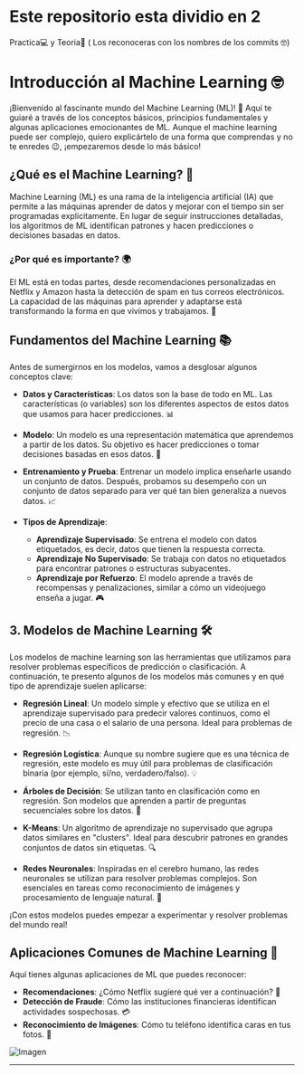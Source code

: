# Este repositorio esta dividio en 2 
 Practica💻 y Teoria📖 
( Los reconoceras con los nombres de los commits 🤓)

# Introducción al Machine Learning 🤓

¡Bienvenido al fascinante mundo del Machine Learning (ML)! 🎉 Aquí te guiaré a través de los conceptos básicos, principios fundamentales y algunas aplicaciones emocionantes de ML. Aunque el machine learning puede ser complejo, quiero explicártelo de una forma que comprendas y no te enredes 😉, ¡empezaremos desde lo más básico!

## ¿Qué es el Machine Learning? 🤔

Machine Learning (ML) es una rama de la inteligencia artificial (IA) que permite a las máquinas aprender de datos y mejorar con el tiempo sin ser programadas explícitamente. En lugar de seguir instrucciones detalladas, los algoritmos de ML identifican patrones y hacen predicciones o decisiones basadas en datos.

### ¿Por qué es importante? 🌍

El ML está en todas partes, desde recomendaciones personalizadas en Netflix y Amazon hasta la detección de spam en tus correos electrónicos. La capacidad de las máquinas para aprender y adaptarse está transformando la forma en que vivimos y trabajamos. 🚀

## Fundamentos del Machine Learning 📚

Antes de sumergirnos en los modelos, vamos a desglosar algunos conceptos clave:

- **Datos y Características**: Los datos son la base de todo en ML. Las características (o variables) son los diferentes aspectos de estos datos que usamos para hacer predicciones. 📊
  
- **Modelo**: Un modelo es una representación matemática que aprendemos a partir de los datos. Su objetivo es hacer predicciones o tomar decisiones basadas en esos datos. 🧠

- **Entrenamiento y Prueba**: Entrenar un modelo implica enseñarle usando un conjunto de datos. Después, probamos su desempeño con un conjunto de datos separado para ver qué tan bien generaliza a nuevos datos. 📈

- **Tipos de Aprendizaje**:
  - **Aprendizaje Supervisado**: Se entrena el modelo con datos etiquetados, es decir, datos que tienen la respuesta correcta.
  - **Aprendizaje No Supervisado**: Se trabaja con datos no etiquetados para encontrar patrones o estructuras subyacentes.
  - **Aprendizaje por Refuerzo**: El modelo aprende a través de recompensas y penalizaciones, similar a cómo un videojuego enseña a jugar. 🎮

## 3. Modelos de Machine Learning 🛠️

Los modelos de machine learning son las herramientas que utilizamos para resolver problemas específicos de predicción o clasificación. A continuación, te presento algunos de los modelos más comunes y en qué tipo de aprendizaje suelen aplicarse:

- **Regresión Lineal**: Un modelo simple y efectivo que se utiliza en el aprendizaje supervisado para predecir valores continuos, como el precio de una casa o el salario de una persona. Ideal para problemas de regresión. 📉
  
- **Regresión Logística**: Aunque su nombre sugiere que es una técnica de regresión, este modelo es muy útil para problemas de clasificación binaria (por ejemplo, sí/no, verdadero/falso). 💡

- **Árboles de Decisión**: Se utilizan tanto en clasificación como en regresión. Son modelos que aprenden a partir de preguntas secuenciales sobre los datos. 🌳

- **K-Means**: Un algoritmo de aprendizaje no supervisado que agrupa datos similares en "clusters". Ideal para descubrir patrones en grandes conjuntos de datos sin etiquetas. 🔍

- **Redes Neuronales**: Inspiradas en el cerebro humano, las redes neuronales se utilizan para resolver problemas complejos. Son esenciales en tareas como reconocimiento de imágenes y procesamiento de lenguaje natural. 🧠

¡Con estos modelos puedes empezar a experimentar y resolver problemas del mundo real!

## Aplicaciones Comunes de Machine Learning 🌟

Aquí tienes algunas aplicaciones de ML que puedes reconocer:
- **Recomendaciones**: ¿Cómo Netflix sugiere qué ver a continuación? 🎥
- **Detección de Fraude**: Cómo las instituciones financieras identifican actividades sospechosas. 💳
- **Reconocimiento de Imágenes**: Cómo tu teléfono identifica caras en tus fotos. 📸


![Imagen](https://i.pinimg.com/originals/ed/87/d5/ed87d561f9e1fd0b4de1935dafbdf41a.png)

---

